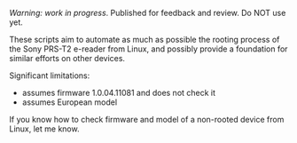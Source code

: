 *Warning: work in progress*. Published for feedback and review. Do NOT
 use yet.

These scripts aim to automate as much as possible the rooting process
of the Sony PRS-T2 e-reader from Linux, and possibly provide a
foundation for similar efforts on other devices.

Significant limitations:

- assumes firmware 1.0.04.11081 and does not check it
- assumes European model

If you know how to check firmware and model of a non-rooted device
from Linux, let me know.


